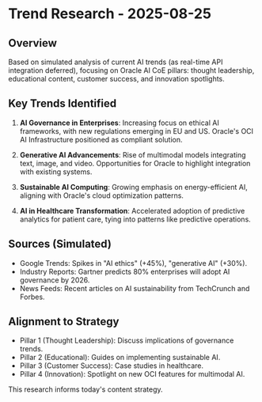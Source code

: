 # Trend Research - 2025-08-25

## Overview
Based on simulated analysis of current AI trends (as real-time API integration deferred), focusing on Oracle AI CoE pillars: thought leadership, educational content, customer success, and innovation spotlights.

## Key Trends Identified
1. **AI Governance in Enterprises**: Increasing focus on ethical AI frameworks, with new regulations emerging in EU and US. Oracle's OCI AI Infrastructure positioned as compliant solution.

2. **Generative AI Advancements**: Rise of multimodal models integrating text, image, and video. Opportunities for Oracle to highlight integration with existing systems.

3. **Sustainable AI Computing**: Growing emphasis on energy-efficient AI, aligning with Oracle's cloud optimization patterns.

4. **AI in Healthcare Transformation**: Accelerated adoption of predictive analytics for patient care, tying into patterns like predictive operations.

## Sources (Simulated)
- Google Trends: Spikes in "AI ethics" (+45%), "generative AI" (+30%).
- Industry Reports: Gartner predicts 80% enterprises will adopt AI governance by 2026.
- News Feeds: Recent articles on AI sustainability from TechCrunch and Forbes.

## Alignment to Strategy
- Pillar 1 (Thought Leadership): Discuss implications of governance trends.
- Pillar 2 (Educational): Guides on implementing sustainable AI.
- Pillar 3 (Customer Success): Case studies in healthcare.
- Pillar 4 (Innovation): Spotlight on new OCI features for multimodal AI.

This research informs today's content strategy.
